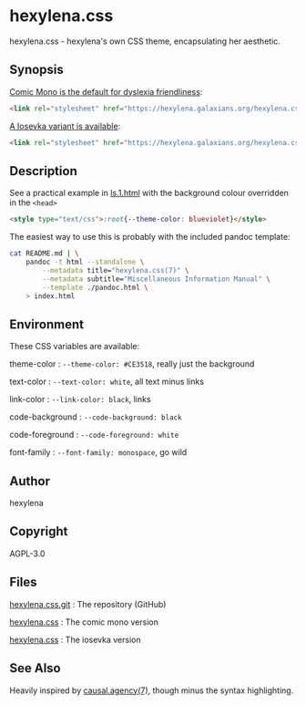 # hexylena.css

hexylena.css - hexylena's own CSS theme, encapsulating her aesthetic.

## Synopsis

[Comic Mono is the default for dyslexia friendliness](index.html):

```html
<link rel="stylesheet" href="https://hexylena.galaxians.org/hexylena.css/hexylena.css" />
```

[A Iosevka variant is available](index-i.html):

```html
<link rel="stylesheet" href="https://hexylena.galaxians.org/hexylena.css/hexylena-i.css" />
```

## Description

See a practical example in [ls.1.html](./ls.html) with the background colour overridden in the `<head>`

```html
<style type="text/css">:root{--theme-color: blueviolet}</style>
```

The easiest way to use this is probably with the included pandoc template:

```bash
cat README.md | \
    pandoc -t html --standalone \
        --metadata title="hexylena.css(7)" \
        --metadata subtitle="Miscellaneous Information Manual" \
        --template ./pandoc.html \
    > index.html
```

## Environment

These CSS variables are available:

theme-color
:    `--theme-color: #CE3518`, really just the background

text-color
:    `--text-color: white`, all text minus links

link-color
:    `--link-color: black`, links

code-background
:    `--code-background: black`

code-foreground
:    `--code-foreground: white`

font-family
:    `--font-family: monospace`, go wild


## Author

hexylena

## Copyright

AGPL-3.0

## Files

[hexylena.css.git](https://github.com/hexylena/hexylena.css.git)
:    The repository (GitHub)

[hexylena.css](https://hexylena.galaxians.org/hexylena.css/hexylena.css)
:    The comic mono version

[hexylena.css](https://hexylena.galaxians.org/hexylena.css/hexylena-i.css)
:    The iosevka version


## See Also

Heavily inspired by [causal.agency(7)](https://causal.agency/), though minus the syntax highlighting.
